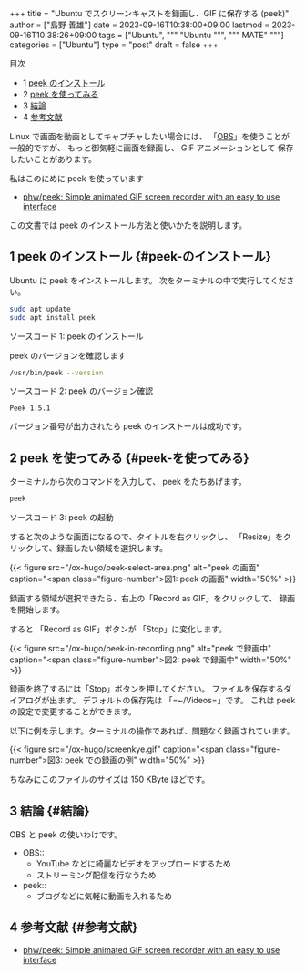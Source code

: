 +++
title = "Ubuntu でスクリーンキャストを録画し、GIF に保存する (peek)"
author = ["島野 善雄"]
date = 2023-09-16T10:38:00+09:00
lastmod = 2023-09-16T10:38:26+09:00
tags = ["Ubuntu", """
  "Ubuntu
  """, """
  MATE"
  """]
categories = ["Ubuntu"]
type = "post"
draft = false
+++

<div class="ox-hugo-toc toc has-section-numbers">

<div class="heading">&#30446;&#27425;</div>

- <span class="section-num">1</span> [peek のインストール](#peek-のインストール)
- <span class="section-num">2</span> [peek を使ってみる](#peek-を使ってみる)
- <span class="section-num">3</span> [結論](#結論)
- <span class="section-num">4</span> [参考文献](#参考文献)

</div>
<!--endtoc-->

Linux で画面を動画としてキャプチャしたい場合には、
「[OBS](https://obsproject.com/)」を使うことが一般的ですが、
もっと御気軽に画面を録画し、 GIF アニメーションとして
保存したいことがあります。

私はこのにめに peek を使っています

-   [phw/peek: Simple animated GIF screen recorder with an easy to use interface](https://github.com/phw/peek)

この文書では peek のインストール方法と使いかたを説明します。


## <span class="section-num">1</span> peek のインストール {#peek-のインストール}

Ubuntu に peek をインストールします。
次をターミナルの中で実行してください。

```sh
sudo apt update
sudo apt install peek
```
<div class="src-block-caption">
  <span class="src-block-number">ソースコード 1:</span>
  peek のインストール
</div>

peek のバージョンを確認します

```sh
/usr/bin/peek --version
```
<div class="src-block-caption">
  <span class="src-block-number">ソースコード 2:</span>
  peek のバージョン確認
</div>

```text
Peek 1.5.1
```

バージョン番号が出力されたら peek のインストールは成功です。


## <span class="section-num">2</span> peek を使ってみる {#peek-を使ってみる}

ターミナルから次のコマンドを入力して、
peek をたちあげます。

```sh
peek
```
<div class="src-block-caption">
  <span class="src-block-number">ソースコード 3:</span>
  peek の起動
</div>

すると次のような画面になるので、タイトルを右クリックし、
「Resize」をクリックして、録画したい領域を選択します。

{{< figure src="/ox-hugo/peek-select-area.png" alt="peek の画面" caption="<span class=\"figure-number\">&#22259;1:  </span>peek の画面" width="50%" >}}

録画する領域が選択できたら、右上の「Record as GIF」をクリックして、
録画を開始します。

すると 「Record as GIF」ボタンが 「Stop」に変化します。

{{< figure src="/ox-hugo/peek-in-recording.png" alt="peek で録画中" caption="<span class=\"figure-number\">&#22259;2:  </span>peek で録画中" width="50%" >}}

録画を終了するには「Stop」ボタンを押してください。
ファイルを保存するダイアログが出ます。
デフォルトの保存先は 「=~/Videos=」です。
これは peek の設定で変更することができます。

以下に例を示します。ターミナルの操作であれば、問題なく録画されています。

{{< figure src="/ox-hugo/screenkye.gif" caption="<span class=\"figure-number\">&#22259;3:  </span>peek での録画の例" width="50%" >}}

ちなみにこのファイルのサイズは 150 KByte ほどです。


## <span class="section-num">3</span> 結論 {#結論}

OBS と peek の使いわけです。

-   OBS::
    -   YouTube などに綺麗なビデオをアップロードするため
    -   ストリーミング配信を行なうため
-   peek::
    -   ブログなどに気軽に動画を入れるため


## <span class="section-num">4</span> 参考文献 {#参考文献}

-   [phw/peek: Simple animated GIF screen recorder with an easy to use interface](https://github.com/phw/peek)
